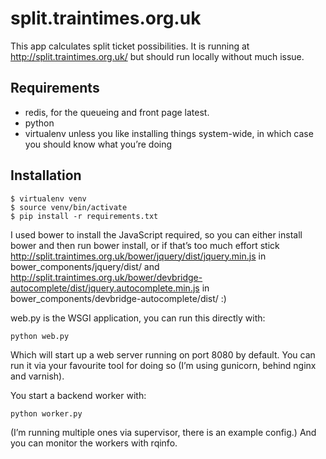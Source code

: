 split.traintimes.org.uk
=======================

This app calculates split ticket possibilities. It is running at
http://split.traintimes.org.uk/ but should run locally without much issue.

Requirements
------------

* redis, for the queueing and front page latest.
* python
* virtualenv unless you like installing things system-wide, in which case you
  should know what you’re doing

Installation
------------

    $ virtualenv venv
    $ source venv/bin/activate
    $ pip install -r requirements.txt

I used bower to install the JavaScript required, so you can either install
bower and then run bower install, or if that’s too much effort stick
http://split.traintimes.org.uk/bower/jquery/dist/jquery.min.js in
bower_components/jquery/dist/ and
http://split.traintimes.org.uk/bower/devbridge-autocomplete/dist/jquery.autocomplete.min.js
in bower_components/devbridge-autocomplete/dist/ :)

web.py is the WSGI application, you can run this directly with:

    python web.py

Which will start up a web server running on port 8080 by default. You can run
it via your favourite tool for doing so (I’m using gunicorn, behind
nginx and varnish).

You start a backend worker with:

    python worker.py

(I’m running multiple ones via supervisor, there is an example config.)
And you can monitor the workers with rqinfo.
